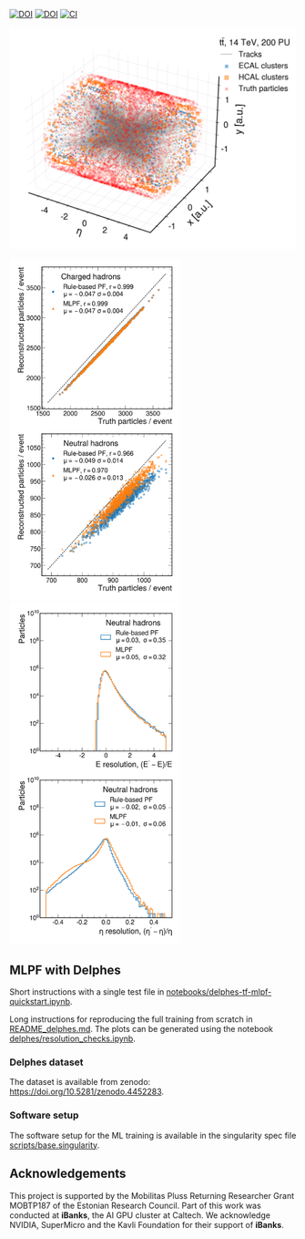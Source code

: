 [![DOI](https://zenodo.org/badge/DOI/10.5281/zenodo.4559587.svg)](https://doi.org/10.5281/zenodo.4559587)
[![DOI](https://zenodo.org/badge/DOI/10.5281/zenodo.4559324.svg)](https://doi.org/10.5281/zenodo.4559324)
[![CI](https://github.com/jpata/particleflow/workflows/CI/badge.svg)](https://github.com/jpata/particleflow/actions)

<p float="left">
  <img src="notebooks/plots/event.png" alt="Simulated event" width="600"/>
</p>

<p float="left">
  <img src="notebooks/plots/num_particles.png" alt="Particle multiplicity" width="300"/>
  <img src="notebooks/plots/res_pid2.png" alt="Neutral hadron resolution" width="300"/>
</p>

## MLPF with Delphes

Short instructions with a single test file in [notebooks/delphes-tf-mlpf-quickstart.ipynb](notebooks/delphes-tf-mlpf-quickstart.ipynb).

Long instructions for reproducing the full training from scratch in [README_delphes.md](README_delphes.md).
The plots can be generated using the notebook [delphes/resolution_checks.ipynb](delphes/resolution_checks.ipynb).

### Delphes dataset
The dataset is available from zenodo: https://doi.org/10.5281/zenodo.4452283.

### Software setup
The software setup for the ML training is available in the singularity spec file [scripts/base.singularity](scripts/base.singularity).

## Acknowledgements
This project is supported by the Mobilitas Pluss Returning Researcher Grant MOBTP187 of the Estonian Research Council. Part of this work was conducted at **iBanks**, the AI GPU cluster at Caltech. We acknowledge NVIDIA, SuperMicro and the Kavli Foundation for their support of **iBanks**. 
